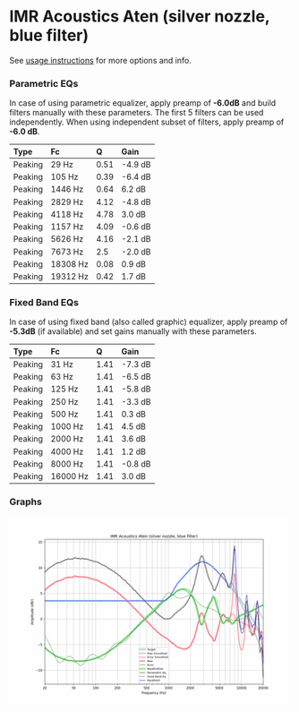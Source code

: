 # IMR Acoustics Aten (silver nozzle, blue filter)
See [usage instructions](https://github.com/jaakkopasanen/AutoEq#usage) for more options and info.

### Parametric EQs
In case of using parametric equalizer, apply preamp of **-6.0dB** and build filters manually
with these parameters. The first 5 filters can be used independently.
When using independent subset of filters, apply preamp of **-6.0 dB**.

| Type    | Fc       |    Q | Gain    |
|:--------|:---------|:-----|:--------|
| Peaking | 29 Hz    | 0.51 | -4.9 dB |
| Peaking | 105 Hz   | 0.39 | -6.4 dB |
| Peaking | 1446 Hz  | 0.64 | 6.2 dB  |
| Peaking | 2829 Hz  | 4.12 | -4.8 dB |
| Peaking | 4118 Hz  | 4.78 | 3.0 dB  |
| Peaking | 1157 Hz  | 4.09 | -0.6 dB |
| Peaking | 5626 Hz  | 4.16 | -2.1 dB |
| Peaking | 7673 Hz  | 2.5  | -2.0 dB |
| Peaking | 18308 Hz | 0.08 | 0.9 dB  |
| Peaking | 19312 Hz | 0.42 | 1.7 dB  |

### Fixed Band EQs
In case of using fixed band (also called graphic) equalizer, apply preamp of **-5.3dB**
(if available) and set gains manually with these parameters.

| Type    | Fc       |    Q | Gain    |
|:--------|:---------|:-----|:--------|
| Peaking | 31 Hz    | 1.41 | -7.3 dB |
| Peaking | 63 Hz    | 1.41 | -6.5 dB |
| Peaking | 125 Hz   | 1.41 | -5.8 dB |
| Peaking | 250 Hz   | 1.41 | -3.3 dB |
| Peaking | 500 Hz   | 1.41 | 0.3 dB  |
| Peaking | 1000 Hz  | 1.41 | 4.5 dB  |
| Peaking | 2000 Hz  | 1.41 | 3.6 dB  |
| Peaking | 4000 Hz  | 1.41 | 1.2 dB  |
| Peaking | 8000 Hz  | 1.41 | -0.8 dB |
| Peaking | 16000 Hz | 1.41 | 3.0 dB  |

### Graphs
![](./IMR%20Acoustics%20Aten%20(silver%20nozzle,%20blue%20filter).png)